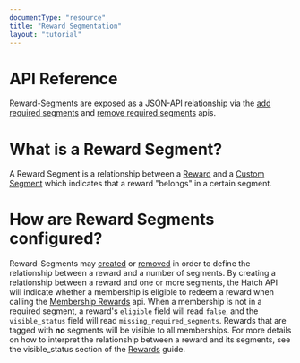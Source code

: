 ```yaml
---
documentType: "resource"
title: "Reward Segmentation"
layout: "tutorial"
---
```


# API Reference

Reward-Segments are exposed as a JSON-API relationship via the [add required segments](/api/#add-required-segments) and [remove required segments](api/#remove-required-segments) apis.

# What is a Reward Segment?

A Reward Segment is a relationship between a [Reward](/guides/rewards) and a [Custom Segment](/guides/custom-segments) which indicates that a reward "belongs" in a certain segment.

# How are Reward Segments configured?

Reward-Segments may [created](/api/#add-required-segments) or [removed](/api/#remove-required-segments) in order to define the relationship between a reward and a number of segments. By creating a relationship between a reward and one or more segments, the Hatch API will indicate whether a membership is eligible to redeem a reward when calling the [Membership Rewards](/api/#list-membership-rewards) api. When a membership is not in a required segment, a reward's `eligible` field will read `false`, and the `visible_status` field will read `missing_required_segments`. Rewards that are tagged with **no** segments will be visible to all memberships. For more details on how to interpret the relationship between a reward and its segments, see the visible_status section of the [Rewards](/guides/rewards#visible-status) guide.
